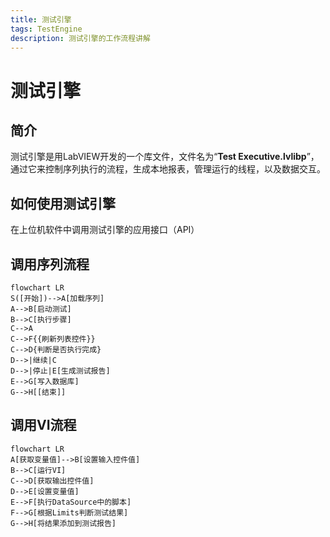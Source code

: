 ```yaml
---
title: 测试引擎
tags: TestEngine
description: 测试引擎的工作流程讲解
---
```


# 测试引擎

## 简介

测试引擎是用LabVIEW开发的一个库文件，文件名为“**Test Executive.lvlibp**”，通过它来控制序列执行的流程，生成本地报表，管理运行的线程，以及数据交互。

## 如何使用测试引擎

在上位机软件中调用测试引擎的应用接口（API）

## 调用序列流程

```mermaid
flowchart LR
S([开始])-->A[加载序列]
A-->B[启动测试]
B-->C[执行步骤]
C-->A
C-->F{{刷新列表控件}}
C-->D{判断是否执行完成}
D-->|继续|C
D-->|停止|E[生成测试报告]
E-->G[写入数据库]
G-->H[[结束]]
```

## 调用VI流程

```mermaid
flowchart LR
A[获取变量值]-->B[设置输入控件值]
B-->C[运行VI]
C-->D[获取输出控件值]
D-->E[设置变量值]
E-->F[执行DataSource中的脚本]
F-->G[根据Limits判断测试结果]
G-->H[将结果添加到测试报告]
```
